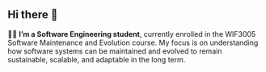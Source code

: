 ## Hi there 👋

👨‍💻 **I’m a Software Engineering student**, currently enrolled in the WIF3005 Software Maintenance and Evolution course. My focus is on understanding how software systems can be maintained and evolved to remain sustainable, scalable, and adaptable in the long term.
<!--
**qingziyu7/qingziyu7** is a ✨ _special_ ✨ repository because its `README.md` (this file) appears on your GitHub profile.

Here are some ideas to get you started:

- 🔭 I’m currently working on ...
- 🌱 I’m currently learning ...
- 👯 I’m looking to collaborate on ...
- 🤔 I’m looking for help with ...
- 💬 Ask me about ...
- 📫 How to reach me: ...
- 😄 Pronouns: ...
- ⚡ Fun fact: ...
-->

